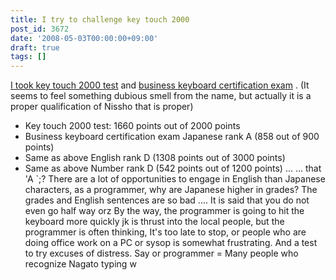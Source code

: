 ```yaml
---
title: I try to challenge key touch 2000
post_id: 3672
date: '2008-05-03T00:00:00+09:00'
draft: true
tags: []
---
```


[I took key touch 2000 test](http://www.kentei.ne.jp/keytouch/) and [business keyboard certification exam](http://www.kentei.ne.jp/bus/) . (It seems to feel something dubious smell from the name, but actually it is a proper qualification of Nissho that is proper)

*   Key touch 2000 test: 1660 points out of 2000 points
*   Business keyboard certification exam Japanese rank A (858 out of 900 points)
*   Same as above English rank D (1308 points out of 3000 points)
*   Same as above Number rank D (542 points out of 1200 points) ... ... that 'A `;? There are a lot of opportunities to engage in English than Japanese characters, as a programmer, why are Japanese higher in grades? The grades and English sentences are so bad .... It is said that you do not even go half way orz By the way, the programmer is going to hit the keyboard more quickly jk is thrust into the local people, but the programmer is often thinking, It's too late to stop, or people who are doing office work on a PC or sysop is somewhat frustrating. And a test to try excuses of distress. Say or programmer = Many people who recognize Nagato typing w
